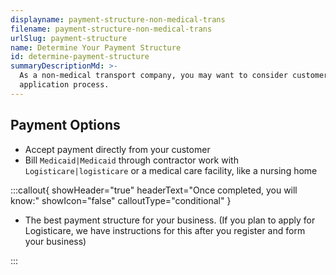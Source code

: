 ```yaml
---
displayname: payment-structure-non-medical-trans
filename: payment-structure-non-medical-trans
urlSlug: payment-structure
name: Determine Your Payment Structure
id: determine-payment-structure
summaryDescriptionMd: >-
  As a non-medical transport company, you may want to consider customer payment options that require an
  application process.
---
```


## Payment Options

- Accept payment directly from your customer
- Bill `Medicaid|Medicaid` through contractor work with `Logisticare|logisticare` or a medical care facility, like a nursing home

:::callout{ showHeader="true" headerText="Once completed, you will know:" showIcon="false" calloutType="conditional" }

- The best payment structure for your business. (If you plan to apply for Logisticare, we have instructions for this after you register and form your business)

:::
